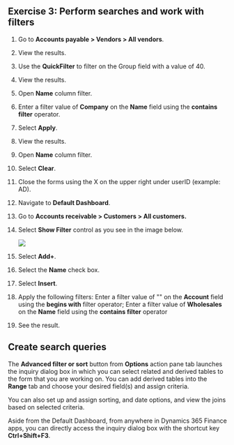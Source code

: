 ## Exercise 3: Perform searches and work with filters

1.  Go to **Accounts payable \> Vendors \> All vendors**.

2.  View the results.

3.  Use the **QuickFilter** to filter on the Group field with a value of 40.

4.  View the results.

5.  Open **Name** column filter.

6.  Enter a filter value of **Company** on the **Name** field using the
    **contains filter** operator.

7.  Select **Apply**.

8.  View the results.

9.  Open **Name** column filter.

10. Select **Clear**.

11. Close the forms using the X on the upper right under userID (example: AD).

12. Navigate to **Default Dashboard**.

13. Go to **Accounts receivable \> Customers \> All customers.**

14. Select **Show Filter** control as you see in the image below.  
    

    ![](media/0e1fb7ccf3b01a546897152e5d1444d7.png)

15. Select **Add+**.

16. Select the **Name** check box.

17. Select **Insert**.

18. Apply the following filters: Enter a filter value of "" on the **Account**
    field using the **begins with** filter operator; Enter a filter value of
    **Wholesales** on the **Name** field using the **contains filter** operator

19. See the result.

## Create search queries

The **Advanced filter or sort** button from **Options** action pane tab launches
the inquiry dialog box in which you can select related and derived tables to the
form that you are working on. You can add derived tables into the **Range** tab
and choose your desired field(s) and assign criteria.

You can also set up and assign sorting, and date options, and view the joins
based on selected criteria.

Aside from the Default Dashboard, from anywhere in Dynamics 365 Finance apps,
you can directly access the inquiry dialog box with the shortcut key
**Ctrl+Shift+F3**.
